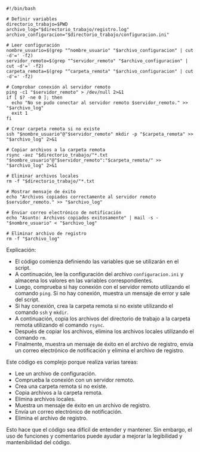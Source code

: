 ```shell
#!/bin/bash

# Definir variables
directorio_trabajo=$PWD
archivo_log="$directorio_trabajo/registro.log"
archivo_configuracion="$directorio_trabajo/configuracion.ini"

# Leer configuración
nombre_usuario=$(grep "^nombre_usuario" "$archivo_configuracion" | cut -d'=' -f2)
servidor_remoto=$(grep "^servidor_remoto" "$archivo_configuracion" | cut -d'=' -f2)
carpeta_remota=$(grep "^carpeta_remota" "$archivo_configuracion" | cut -d'=' -f2)

# Comprobar conexión al servidor remoto
ping -c1 "$servidor_remoto" > /dev/null 2>&1
if [ $? -ne 0 ]; then
  echo "No se pudo conectar al servidor remoto $servidor_remoto." >> "$archivo_log"
  exit 1
fi

# Crear carpeta remota si no existe
ssh "$nombre_usuario"@"$servidor_remoto" mkdir -p "$carpeta_remota" >> "$archivo_log" 2>&1

# Copiar archivos a la carpeta remota
rsync -avz "$directorio_trabajo/"*.txt "$nombre_usuario"@"$servidor_remoto":"$carpeta_remota/" >> "$archivo_log" 2>&1

# Eliminar archivos locales
rm -f "$directorio_trabajo/"*.txt

# Mostrar mensaje de éxito
echo "Archivos copiados correctamente al servidor remoto $servidor_remoto." >> "$archivo_log"

# Enviar correo electrónico de notificación
echo "Asunto: Archivos copiados exitosamente" | mail -s - "$nombre_usuario" < "$archivo_log"

# Eliminar archivo de registro
rm -f "$archivo_log"
```

Explicación:

* El código comienza definiendo las variables que se utilizarán en el script.
* A continuación, lee la configuración del archivo `configuracion.ini` y almacena los valores en las variables correspondientes.
* Luego, comprueba si hay conexión con el servidor remoto utilizando el comando `ping`. Si no hay conexión, muestra un mensaje de error y sale del script.
* Si hay conexión, crea la carpeta remota si no existe utilizando el comando `ssh` y `mkdir`.
* A continuación, copia los archivos del directorio de trabajo a la carpeta remota utilizando el comando `rsync`.
* Después de copiar los archivos, elimina los archivos locales utilizando el comando `rm`.
* Finalmente, muestra un mensaje de éxito en el archivo de registro, envía un correo electrónico de notificación y elimina el archivo de registro.

Este código es complejo porque realiza varias tareas:

* Lee un archivo de configuración.
* Comprueba la conexión con un servidor remoto.
* Crea una carpeta remota si no existe.
* Copia archivos a la carpeta remota.
* Elimina archivos locales.
* Muestra un mensaje de éxito en un archivo de registro.
* Envía un correo electrónico de notificación.
* Elimina el archivo de registro.

Esto hace que el código sea difícil de entender y mantener. Sin embargo, el uso de funciones y comentarios puede ayudar a mejorar la legibilidad y mantenibilidad del código.